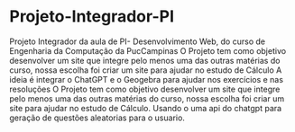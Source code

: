 # Projeto-Integrador-PI
Projeto Integrador da aula de PI- Desenvolvimento Web, do curso de Engenharia da Computação da PucCampinas
O Projeto tem como objetivo desenvolver um site que integre pelo menos uma das outras matérias do curso, nossa escolha foi criar um site para ajudar no estudo de Cálculo
A ideia é integrar o ChatGPT e o Geogebra para ajudar nos exercícios e nas resoluções
O Projeto tem como objetivo desenvolver um site que integre pelo menos uma das outras matérias do curso, nossa escolha foi criar um site para ajudar no estudo de Cálculo.
Usando o uma api do chatgpt para geração de questões aleatorias para o usuario.

